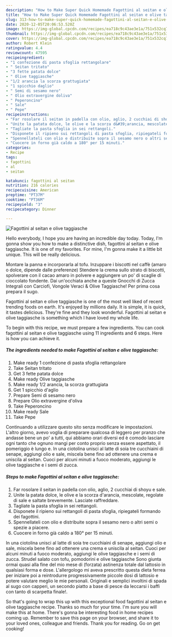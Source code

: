 ```yaml
---
description: "How to Make Super Quick Homemade Fagottini al seitan e olive taggiasche"
title: "How to Make Super Quick Homemade Fagottini al seitan e olive taggiasche"
slug: 313-how-to-make-super-quick-homemade-fagottini-al-seitan-e-olive-taggiasche
date: 2020-12-05T20:06:53.520Z
image: https://img-global.cpcdn.com/recipes/ea718c9c43ae3e1a/751x532cq70/fagottini-al-seitan-e-olive-taggiasche-recipe-main-photo.jpg
thumbnail: https://img-global.cpcdn.com/recipes/ea718c9c43ae3e1a/751x532cq70/fagottini-al-seitan-e-olive-taggiasche-recipe-main-photo.jpg
cover: https://img-global.cpcdn.com/recipes/ea718c9c43ae3e1a/751x532cq70/fagottini-al-seitan-e-olive-taggiasche-recipe-main-photo.jpg
author: Robert Klein
ratingvalue: 4.4
reviewcount: 47595
recipeingredient:
- "1 confezione di pasta sfoglia rettangolare"
- " Seitan tritato"
- "3 fette patata dolce"
- " Olive taggiasche"
- "1/2 arancia la scorza grattugiata"
- "1 spicchio daglio"
- " Semi di sesamo nero"
- " Olio extravergine doliva"
- " Peperoncino"
- " Sale"
- " Pepe"
recipeinstructions:
- "Far rosolare il seitan in padella con olio, aglio, 2 cucchiai di shoyu e sale."
- "Unite la patata dolce, le olive e la scorza d&#39;arancia, mescolate, regolate di sale e saltate brevemente. Lasciate raffreddare."
- "Tagliate la pasta sfoglia in sei rettangoli."
- "Disponete il ripieno sui rettangoli di pasta sfoglia, ripiegateli formando dei fagottini."
- "Spennellateli con olio e distribuite sopra il sesamo nero o altri semi o spezie a piacere."
- "Cuocere in forno già caldo a 180° per 15 minuti."
categories:
- Recipe
tags:
- fagottini
- al
- seitan

katakunci: fagottini al seitan 
nutrition: 216 calories
recipecuisine: American
preptime: "PT37M"
cooktime: "PT36M"
recipeyield: "3"
recipecategory: Dinner

---
```



![Fagottini al seitan e olive taggiasche](https://img-global.cpcdn.com/recipes/ea718c9c43ae3e1a/751x532cq70/fagottini-al-seitan-e-olive-taggiasche-recipe-main-photo.jpg)

Hello everybody, I hope you are having an incredible day today. Today, I'm gonna show you how to make a distinctive dish, fagottini al seitan e olive taggiasche. It is one of my favorites. For mine, I'm gonna make it a little bit unique. This will be really delicious.

Montare la panna e incorporarla al tofu. Inzuppare i biscotti nel caffè (amaro o dolce, dipende dalle preferenze) Stendere la crema sullo strato di biscotti, spolverare con il cacao amaro in polvere e aggiungere un po&#39; di scaglie di cioccolato fondente. Dai un&#39;occhiata anche a queste Gnocchi di Zucca Integrali con Carciofi, Vongole Veraci &amp; Olive Taggiasche! Per prima cosa prepara il sugo.

Fagottini al seitan e olive taggiasche is one of the most well liked of recent trending foods on earth. It's enjoyed by millions daily. It is simple, it is quick, it tastes delicious. They're fine and they look wonderful. Fagottini al seitan e olive taggiasche is something which I have loved my whole life.


To begin with this recipe, we must prepare a few ingredients. You can cook fagottini al seitan e olive taggiasche using 11 ingredients and 6 steps. Here is how you can achieve it.

<!--inarticleads1-->

##### The ingredients needed to make Fagottini al seitan e olive taggiasche:

1. Make ready 1 confezione di pasta sfoglia rettangolare
1. Take  Seitan tritato
1. Get 3 fette patata dolce
1. Make ready  Olive taggiasche
1. Make ready 1/2 arancia, la scorza grattugiata
1. Get 1 spicchio d&#39;aglio
1. Prepare  Semi di sesamo nero
1. Prepare  Olio extravergine d&#39;oliva
1. Take  Peperoncino
1. Make ready  Sale
1. Take  Pepe


Continuando a utilizzare questo sito senza modificare le impostazioni. L&#39;altro giorno, avevo voglia di preparare qualcosa di leggero per pranzo che andasse bene un po&#39; a tutti, qui abbiamo orari diversi ed è comodo lasciare ogni tanto che ognuno mangi per conto proprio senza essere aspettato, il pomeriggio è lungo e. In una ciotolina unisci al latte di soia tre cucchiaini di senape, aggiungi olio e sale, miscela bene fino ad ottenere una crema e uniscila al seitan. Cuoci per alcuni minuti a fuoco moderato, aggiungi le olive taggiasche e i semi di zucca. 

<!--inarticleads2-->

##### Steps to make Fagottini al seitan e olive taggiasche:

1. Far rosolare il seitan in padella con olio, aglio, 2 cucchiai di shoyu e sale.
1. Unite la patata dolce, le olive e la scorza d&#39;arancia, mescolate, regolate di sale e saltate brevemente. Lasciate raffreddare.
1. Tagliate la pasta sfoglia in sei rettangoli.
1. Disponete il ripieno sui rettangoli di pasta sfoglia, ripiegateli formando dei fagottini.
1. Spennellateli con olio e distribuite sopra il sesamo nero o altri semi o spezie a piacere.
1. Cuocere in forno già caldo a 180° per 15 minuti.


In una ciotolina unisci al latte di soia tre cucchiaini di senape, aggiungi olio e sale, miscela bene fino ad ottenere una crema e uniscila al seitan. Cuoci per alcuni minuti a fuoco moderato, aggiungi le olive taggiasche e i semi di zucca. Strudel salato con tofu, pomodorini e olive taggiasche Sono giunta ormai quasi alla fine del mio mese di (forzata) astinenza totale dal lattosio in qualsiasi forma e dose. L&#39;allergologo mi aveva prescritto questa dieta ferrea per iniziare poi a reintrodurre progressivamente piccole dosi di lattosio e potere valutare meglio le mie personali. Originali e semplici involtini di spada al sugo con capperi, un secondo piatto a base di pesce da leccarsi i baffi con tanto di scarpetta finale!. 

So that's going to wrap this up with this exceptional food fagottini al seitan e olive taggiasche recipe. Thanks so much for your time. I'm sure you will make this at home. There's gonna be interesting food in home recipes coming up. Remember to save this page on your browser, and share it to your loved ones, colleague and friends. Thank you for reading. Go on get cooking!
